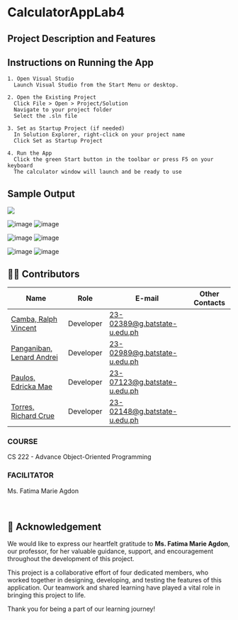 # CalculatorAppLab4

## Project Description and Features

## Instructions on Running the App
```
1. Open Visual Studio
  Launch Visual Studio from the Start Menu or desktop.

2. Open the Existing Project
  Click File > Open > Project/Solution
  Navigate to your project folder
  Select the .sln file 

3. Set as Startup Project (if needed)
  In Solution Explorer, right-click on your project name
  Click Set as Startup Project

4. Run the App
  Click the green Start button in the toolbar or press F5 on your keyboard
  The calculator window will launch and be ready to use
```



## Sample Output

![](https://github.com/user-attachments/assets/69ee1e1e-8b8a-48ce-a504-181d17090e2f)

![image](https://github.com/user-attachments/assets/464dc0d5-38a7-4738-a08c-096052b8ac08)     ![image](https://github.com/user-attachments/assets/7259416c-61de-4018-9497-0c247a9f79b6)

![image](https://github.com/user-attachments/assets/c3e7f3ef-d1c0-4399-8ec7-50e6a75c9973)     ![image](https://github.com/user-attachments/assets/8f2f12d4-6fc9-474b-a4a2-14c58d6bdb88)

![image](https://github.com/user-attachments/assets/db9edf1e-2602-4512-a2cb-5f54a8a87767)     ![image](https://github.com/user-attachments/assets/e7ab556c-5a62-422d-bb85-d92446e799cb)




##  <a id = "contrib"> 👨‍💻 Contributors </a> <br>
| Name | Role | E-mail | Other Contacts |
| --- | --- | --- | --- |
| <a href = "https://github.com/CambaRalphVincent">Camba, Ralph Vincent</a> | Developer | 23-02389@g.batstate-u.edu.ph|   |
| <a href = "https://github.com/LenardAndrei">Panganiban, Lenard Andrei</a>|  Developer  | 23-02989@g.batstate-u.edu.ph |  |
| <a href = "https://github.com/EdrickaMaePaulos">Paulos, Edricka Mae</a>| Developer | 23-07123@g.batstate-u.edu.ph | |
| <a href = "https://github.com/RC-Torres>">Torres, Richard Crue</a>| Developer | 23-02148@g.batstate-u.edu.ph | |

<h3> COURSE </h3>
<p> CS 222 - Advance Object-Oriented Programming</p>
<h3> FACILITATOR </h3>
<p> Ms. Fatima Marie Agdon</p> <br>

## 🙏 Acknowledgement

We would like to express our heartfelt gratitude to **Ms. Fatima Marie Agdon**, our professor, for her valuable guidance, support, and encouragement throughout the development of this project. 

This project is a collaborative effort of four dedicated members, who worked together in designing, developing, and testing the features of this application. Our teamwork and shared learning have played a vital role in bringing this project to life.

Thank you for being a part of our learning journey!
